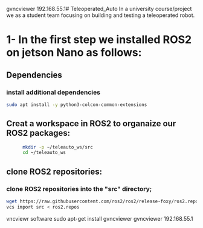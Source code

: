 gvncviewer 192.168.55.1# Teleoperated_Auto
In a university course/project we as a student team focusing on building and testing a teleoperated robot.

# 1- In the first step we installed ROS2 on jetson Nano as follows:
## Dependencies 
### install additional dependencies
```bash
sudo apt install -y python3-colcon-common-extensions
```
## Creat a workspace in ROS2 to organaize our ROS2 packages:
```bash
      mkdir -p ~/teleauto_ws/src
      cd ~/teleauto_ws
```
## clone ROS2 repositories: 
### clone ROS2 repositories into the "src" directory;
```bash
wget https://raw.githubusercontent.com/ros2/ros2/release-foxy/ros2.repos
vcs import src < ros2.repos
```



vncviewr software 
sudo apt-get install gvncviewer
gvncviewer 192.168.55.1
